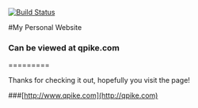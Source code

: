 [![Build Status](https://drone.stackdot.com/api/badges/qrpike/qpike.com/status.svg)](https://drone.stackdot.com/qrpike/qpike.com)

#My Personal Website
### Can be viewed at qpike.com
=========

Thanks for checking it out, hopefully you visit the page!


###[http://www.qpike.com](http://qpike.com) 
 
 